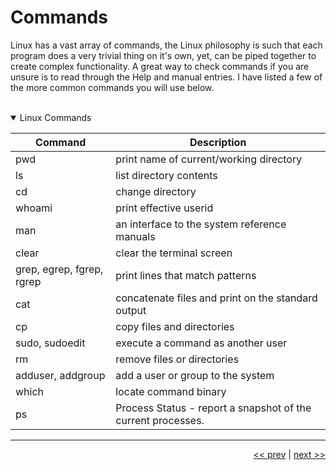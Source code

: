 # Commands

Linux has a vast array of commands, the Linux philosophy is such that each program does a very trivial thing on it's own, yet, can be piped together to create complex functionality. A great way to check commands if you are unsure is to read through the Help and manual entries. I have listed a few of the more common commands you will use below.

<br />

<details open>
<summary>Linux Commands</summary>

<div align="center">

| Command | Description |
| --- | --- |
| pwd |  print name of current/working directory |
| ls | list directory contents |
| cd | change directory |
| whoami | print effective userid |
| man | an interface to the system reference manuals |
| clear | clear the terminal screen |
| grep, egrep, fgrep, rgrep | print lines that match patterns |
| cat | concatenate files and print on the standard output |
| cp | copy files and directories |
| sudo, sudoedit | execute a command as another user |
| rm | remove files or directories |
| adduser, addgroup | add a user or group to the system |
| which | locate command binary |
| ps | Process Status - report a snapshot of the current processes. |


</div>

</details>

___

<div align="right">

[<< prev](./4_parrot.md) | [next >>](./6_filesystemRoot.md)
</div>